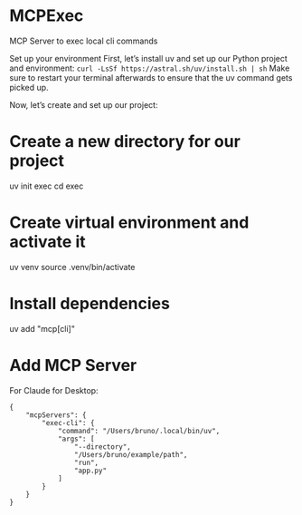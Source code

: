 # MCPExec
MCP Server to exec local cli commands

Set up your environment
First, let’s install uv and set up our Python project and environment:
`curl -LsSf https://astral.sh/uv/install.sh | sh`
Make sure to restart your terminal afterwards to ensure that the uv command gets picked up.

Now, let’s create and set up our project:

# Create a new directory for our project
uv init exec
cd exec

# Create virtual environment and activate it
uv venv
source .venv/bin/activate

# Install dependencies
uv add "mcp[cli]" 


# Add MCP Server
For Claude for Desktop: 
```
{
    "mcpServers": {
        "exec-cli": {
            "command": "/Users/bruno/.local/bin/uv",
            "args": [
                "--directory",
                "/Users/bruno/example/path",
                "run",
                "app.py"
            ]
        }
    }
}
```